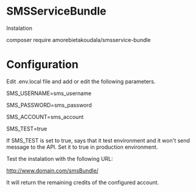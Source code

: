 # SMSServiceBundle

Instalation

composer require amorebietakoudala/smsservice-bundle

# Configuration
Edit .env.local file and add or edit the following parameters.

SMS_USERNAME=sms_username

SMS_PASSWORD=sms_password

SMS_ACCOUNT=sms_account

SMS_TEST=true


If SMS_TEST is set to true, says that it test environment and it won't send message to the API. Set it to true in production environment.

Test the instalation with the following URL:

http://www.domain.com/smsBundle/

It will return the remaining credits of the configured account.
